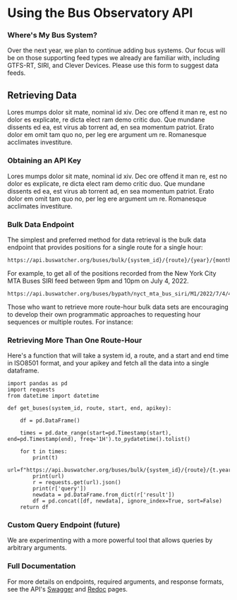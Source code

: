 # Using the Bus Observatory API

### Where's My Bus System?

Over the next year, we plan to continue adding bus systems. Our focus will be on those supporting feed types we already are familiar with, including GTFS-RT, SIRI, and Clever Devices. Please use this form to suggest data feeds.

## Retrieving Data

Lores mumps dolor sit mate, nominal id xiv. Dec ore offend it man re, est no dolor es explicate, re dicta elect ram demo critic duo. Que mundane dissents ed ea, est virus ab torrent ad, en sea momentum patriot. Erato dolor em omit tam quo no, per leg ere argument um re. Romanesque acclimates investiture.

### Obtaining an API Key

Lores mumps dolor sit mate, nominal id xiv. Dec ore offend it man re, est no dolor es explicate, re dicta elect ram demo critic duo. Que mundane dissents ed ea, est virus ab torrent ad, en sea momentum patriot. Erato dolor em omit tam quo no, per leg ere argument um re. Romanesque acclimates investiture.

### Bulk Data Endpoint
The simplest and preferred method for data retrieval is the bulk data endpoint that provides positions for a single route for a single hour:

    https://api.buswatcher.org/buses/bulk/{system_id}/{route}/{year}/{month}/{day}/{hour}/{apikey}

For example, to get all of the positions recorded from the New York City MTA Buses SIRI feed between 9pm and 10pm on July 4, 2022.

    https://api.buswatcher.org/buses/bypath/nyct_mta_bus_siri/M1/2022/7/4/4/sfsafasfasf

Those who want to retrieve more route-hour bulk data sets are encouraging to develop their own programmatic approaches to requesting hour sequences or multiple routes. For instance:

### Retrieving More Than One Route-Hour
Here's a function that will take a system id, a route, and a start and end time in ISO8501 format, and your apikey and fetch all the data into a single dataframe.

    import pandas as pd
    import requests
    from datetime import datetime

    def get_buses(system_id, route, start, end, apikey):

        df = pd.DataFrame()

        times = pd.date_range(start=pd.Timestamp(start), end=pd.Timestamp(end), freq='1H').to_pydatetime().tolist()
        
        for t in times:
            print(t)
            url=f"https://api.buswatcher.org/buses/bulk/{system_id}/{route}/{t.year}/{t.month}/{t.day}/{t.hour}/{apikey}"
            print(url)
            r = requests.get(url).json()
            print(r['query'])
            newdata = pd.DataFrame.from_dict(r['result'])
            df = pd.concat([df, newdata], ignore_index=True, sort=False)        
        return df

### Custom Query Endpoint (future)
We are experimenting with a more powerful tool that allows queries by arbitrary arguments.

### Full Documentation
For more details on endpoints, required arguments, and response formats, see the API's [Swagger]("/docs") and [Redoc]("/redoc") pages.
